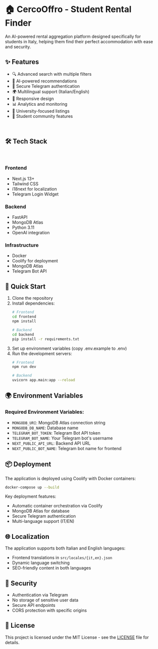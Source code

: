 # 🏠 CercoOffro - Student Rental Finder

An AI-powered rental aggregation platform designed specifically for students in Italy, helping them find their perfect accommodation with ease and security.

## ✨ Features

- 🔍 Advanced search with multiple filters
- 🤖 AI-powered recommendations
- 🔐 Secure Telegram authentication
- 🌍 Multilingual support (Italian/English)
- 📱 Responsive design
- 📊 Analytics and monitoring
- 🏫 University-focused listings
- 🤝 Student community features

 

## 🛠 Tech Stack

 

### Frontend
- Next.js 13+
- Tailwind CSS
- i18next for localization
- Telegram Login Widget

### Backend
- FastAPI
- MongoDB Atlas
- Python 3.11
- OpenAI integration

### Infrastructure
- Docker
- Coolify for deployment
- MongoDB Atlas
- Telegram Bot API

## 🚀 Quick Start

1. Clone the repository
2. Install dependencies:
   ```bash
   # Frontend
   cd frontend
   npm install

   # Backend
   cd backend
   pip install -r requirements.txt
   ```
3. Set up environment variables (copy .env.example to .env)
4. Run the development servers:
   ```bash
   # Frontend
   npm run dev

   # Backend
   uvicorn app.main:app --reload
   ```

## 🌍 Environment Variables

### Required Environment Variables:
- `MONGODB_URI`: MongoDB Atlas connection string
- `MONGODB_DB_NAME`: Database name
- `TELEGRAM_BOT_TOKEN`: Telegram Bot API token
- `TELEGRAM_BOT_NAME`: Your Telegram bot's username
- `NEXT_PUBLIC_API_URL`: Backend API URL
- `NEXT_PUBLIC_BOT_NAME`: Telegram bot name for frontend

## 📦 Deployment

The application is deployed using Coolify with Docker containers:

```bash
docker-compose up --build
```

Key deployment features:
- Automatic container orchestration via Coolify
- MongoDB Atlas for database
- Secure Telegram authentication
- Multi-language support (IT/EN)

## 🌐 Localization

The application supports both Italian and English languages:
- Frontend translations in `src/locales/{it,en}.json`
- Dynamic language switching
- SEO-friendly content in both languages

## 🔐 Security

- Authentication via Telegram
- No storage of sensitive user data
- Secure API endpoints
- CORS protection with specific origins

## 📝 License

This project is licensed under the MIT License - see the [LICENSE](LICENSE) file for details.
